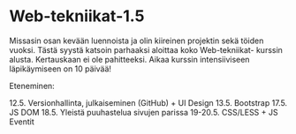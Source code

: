 # Web-tekniikat-1.5

Missasin osan kevään luennoista ja olin kiireinen projektin sekä töiden vuoksi.
Tästä syystä katsoin parhaaksi aloittaa koko Web-tekniikat- kurssin alusta.
Kertauskaan ei ole pahitteeksi.
Aikaa kurssin intensiiviseen läpikäymiseen on 10 päivää!

Eteneminen:

12.5. Versionhallinta, julkaiseminen (GitHub) + UI Design
13.5. Bootstrap
17.5. JS DOM
18.5. Yleistä puuhastelua sivujen parissa
19-20.5. CSS/LESS + JS Eventit
